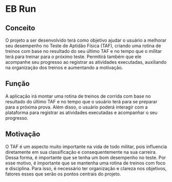# EB Run

## Conceito

O projeto a ser desenvolvido terá como objetivo ajudar o usuário a melhorar seu desempenho  no Teste de Aptidão Física (TAF), criando uma rotina de treinos com base no resultado do seu último TAF e no tempo que o militar terá para treinar para o próximo teste. Permitirá também que ele acompanhe seu progresso ao registrar as atividades executadas, auxiliando na organização dos treinos e aumentando a motivação.

## Função

A aplicação irá montar uma rotina de treinos de corrida com base no resultado do último TAF e no tempo que o usuário terá para se preparar para a próxima prova. Além disso, o usuário poderá interagir com a plataforma para registrar as atividades executadas e acompanhar o seu progresso.

## Motivação

O TAF é um aspecto muito importante na vida de todo militar, pois influencia diretamente em sua classificação e consequentemente na sua carreira. Dessa forma, é importante que se tenha um bom desempenho no teste. Por esse motivo, é importante que se mantenha uma rotina de treinos com foco e disciplina. Para isso, é necessário ter organização e clareza nos objetivos, fatores esses que serão os pontos centrais do projeto.
